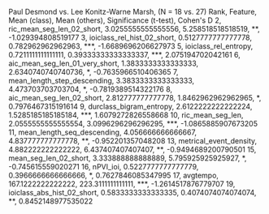 Paul Desmond vs. Lee Konitz-Warne Marsh, (N = 18 vs. 27)
Rank, Feature, Mean (class), Mean (others), Significance (t-test), Cohen's D
2, ric_mean_seg_len_02_short, 3.0255555555555556, 5.258518518518519, **, -1.029394808519177
3, ioiclass_rel_hist_02_short, 0.5127777777777778, 0.782962962962963, ***, -1.6689696206627973
5, ioiclass_rel_entropy, 0.7211111111111111, 0.39333333333333337, ***, 2.075194702042161
6, aic_mean_seg_len_01_very_short, 1.3833333333333333, 2.6340740740740736, *, -0.7635966510406365
7, mean_length_step_descending, 3.3833333333333333, 4.473703703703704, *, -0.7819389514322176
8, aic_mean_seg_len_02_short, 2.812777777777778, 1.8462962962962965, *, 0.7976467315191614
9, durclass_bigram_entropy, 2.6122222222222224, 1.5285185185185184, ***, 1.6079272826558668
10, ric_mean_seg_len, 2.0555555555555554, 3.0996296296296295, ***, -1.0865885907673205
11, mean_length_seq_descending, 4.056666666666667, 4.837777777777778, **, -0.952201357048208
13, metrical_event_density, 4.882222222222222, 6.437407407407407, **, -0.9494689200790501
15, mean_seg_len_02_short, 3.333888888888889, 5.795925925925927, *, -0.745615559020271
16, nPVI_ioi, 0.5227777777777779, 0.3966666666666666, *, 0.7627846085347995
17, avgtempo, 167.1222222222222, 223.3111111111111, ***, -1.2614517876779707
19, ioiclass_abs_hist_02_short, 0.5833333333333335, 0.4074074074074074, **, 0.8452148977535022
